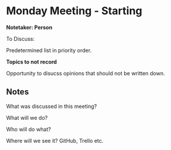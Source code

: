 # Monday Meeting - Starting

**Notetaker: Person**

To Discuss:

Predetermined list in priority order.

**Topics to not record**

Opportunity to disucss opinions that should not be written down.


## Notes

What was discussed in this meeting?

What will we do?

Who will do what?

Where will we see it? GitHub, Trello etc.